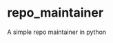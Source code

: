 # repo_maintainer

<!--
#groups
Tools

#languages
Python

#frames and libs

-->

A simple repo maintainer in python
